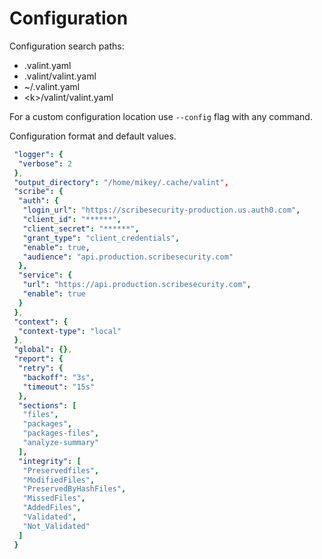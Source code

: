 # Configuration 

Configuration search paths:

- .valint.yaml
- .valint/valint.yaml
- ~/.valint.yaml
- \<k\>/valint/valint.yaml

For a custom configuration location use `--config` flag with any command.

Configuration format and default values.

```yaml
 "logger": {
  "verbose": 2
 },
 "output_directory": "/home/mikey/.cache/valint",
 "scribe": {
  "auth": {
   "login_url": "https://scribesecurity-production.us.auth0.com",
   "client_id": "******",
   "client_secret": "******",
   "grant_type": "client_credentials",
   "enable": true,
   "audience": "api.production.scribesecurity.com"
  },
  "service": {
   "url": "https://api.production.scribesecurity.com",
   "enable": true
  }
 },
 "context": {
  "context-type": "local"
 },
 "global": {},
 "report": {
  "retry": {
   "backoff": "3s",
   "timeout": "15s"
  },
  "sections": [
   "files",
   "packages",
   "packages-files",
   "analyze-summary"
  ],
  "integrity": [
   "Preservedfiles",
   "ModifiedFiles",
   "PreservedByHashFiles",
   "MissedFiles",
   "AddedFiles",
   "Validated",
   "Not_Validated"
  ]
 }

```